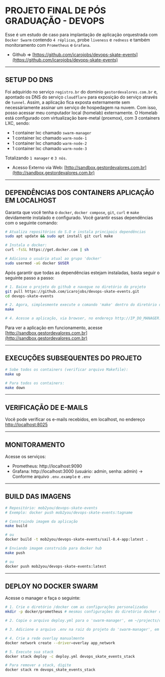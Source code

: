 # PROJETO FINAL DE PÓS GRADUAÇÃO - DEVOPS
Esse é um estudo de caso para implantação de aplicação orquestrada com `Docker Swarm` contendo `4 réplicas`, probe `liveness` e `redness` e também monitoramento com `Prometheus` e `Grafana`.

- Github => [https://github.com/icarojobs/devops-skate-events](https://github.com/icarojobs/devops-skate-events)
---

## SETUP DO DNS
Foi adquirido no serviço `registro.br` do domínio `gestordevalores.com.br` e, apontado os DNS do serviço `cloudflare` para exposição do serviço através de `tunnel`.
Assim, a aplicação fica exposta externamente sem necessáriamente assinar um serviço de hospedagem na nuvem.
Com isso, posso acessar meu computador local (homelab) externamente.
O Homelab está configurado com virtualização bare-metal (proxmox), com 3 containers LXC, sendo:
- 1 container lxc chamado `swarm-manager`
- 1 container lxc chamado `warm-node-1`
- 1 container lxc chamado `warm-node-2`
- 1 container lxc chamado `warm-node-3`

Totalizando `1 manager` e `3 nós`.

- Acesso Externo via Web: [http://sandbox.gestordevalores.com.br](http://sandbox.gestordevalores.com.br)

---
## DEPENDÊNCIAS DOS CONTAINERS APLICAÇÃO EM LOCALHOST
Garanta que você tenha o `docker`, `docker compose`, `git`, `curl` e `make` devidamente instalado e configurado.
Você garantir essas dependências com o seguinte comando:
```bash
# Atualiza repositórios do S.O e instala principais dependências
sudo apt update && sudo apt install git curl make

# Instala o docker:
curl -fsSL https://get.docker.com | sh

# Adiciona o usuário atual ao grupo 'docker'
sudo usermod -aG docker $USER
```

Após garantir que todas as dependências estejam instaladas, basta seguir o seguinte passo a passo:
```bash
# 1. Baixe o projeto do github e navegue no diretório do projeto
git pull https://github.com/icarojobs/devops-skate-events.git
cd devops-skate-events

# 2. Agora, simplesmente execute o comando 'make' dentro do diretório do projeto
make

# 4. Acesse a aplicação, via browser, no endereço http://IP_DO_MANAGER:8000
```
Para ver a aplicação em funcionamento, acesse [http://sandbox.gestordevalores.com.br](http://sandbox.gestordevalores.com.br)

---
## EXECUÇÕES SUBSEQUENTES DO PROJETO
```bash
# Sobe todos os containers (verificar arquivo Makefile):
make up

# Para todos os containers:
make down
```

---
## VERIFICAÇÃO DE E-MAILS
Você pode verificar os e-mails recebidos, em localhost, no endereço [http://localhost:8025](http://localhost:8025)

---
## MONITORAMENTO
Acesse os serviços:
- Prometheus: http://localhost:9090
- Grafana: http://localhost:3000 (usuário: admin, senha: admin) -> Conforme arquivo `.env.example` e `.env`

---

## BUILD DAS IMAGENS
```bash
# Repositório: mob2you/devops-skate-events
# Exemplo: docker push mob2you/devops-skate-events:tagname

# Construindo imagem da aplicação
make build

# ou
docker build -t mob2you/devops-skate-events/sail-8.4-app:latest .

# Enviando imagem construída para docker hub
make push

# ou
docker push mob2you/devops-skate-events:latest
```
---

## DEPLOY NO DOCKER SWARM
Acesse o manager e faça o seguinte:
```bash
# 1. Crie o diretório /docker com as configurações personalizadas
mkdir -p docker/prometheus # mesmas configurações do diretório docker do projeto, no arquivo prometheus.yml

# 2. Copie o arquivo deploy.yml para o 'swarm-manager', em ~/projects/devops-skate-events

# 3. Adicione o arquivo .env na raiz do projeto do 'swarm-manager', em ~/projects/devops-skate-events

# 4. Crie a rede overlay manualmente
docker network create --driver=overlay app_network

# 5. Execute sua stack
docker stack deploy -c deploy.yml devops_skate_events_stack

# Para remover a stack, digite
docker stack rm devops_skate_events_stack
```
